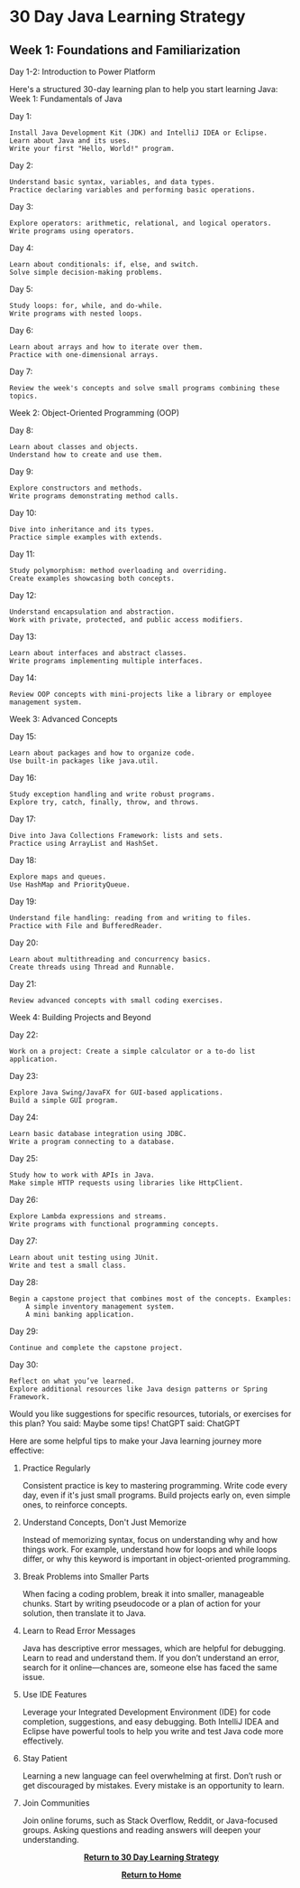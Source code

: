# 30 Day Java Learning Strategy

<H2>Week 1: Foundations and Familiarization</H2>

Day 1-2: Introduction to Power Platform




Here's a structured 30-day learning plan to help you start learning Java:
Week 1: Fundamentals of Java

Day 1:

    Install Java Development Kit (JDK) and IntelliJ IDEA or Eclipse.
    Learn about Java and its uses.
    Write your first "Hello, World!" program.

Day 2:

    Understand basic syntax, variables, and data types.
    Practice declaring variables and performing basic operations.

Day 3:

    Explore operators: arithmetic, relational, and logical operators.
    Write programs using operators.

Day 4:

    Learn about conditionals: if, else, and switch.
    Solve simple decision-making problems.

Day 5:

    Study loops: for, while, and do-while.
    Write programs with nested loops.

Day 6:

    Learn about arrays and how to iterate over them.
    Practice with one-dimensional arrays.

Day 7:

    Review the week's concepts and solve small programs combining these topics.

Week 2: Object-Oriented Programming (OOP)

Day 8:

    Learn about classes and objects.
    Understand how to create and use them.

Day 9:

    Explore constructors and methods.
    Write programs demonstrating method calls.

Day 10:

    Dive into inheritance and its types.
    Practice simple examples with extends.

Day 11:

    Study polymorphism: method overloading and overriding.
    Create examples showcasing both concepts.

Day 12:

    Understand encapsulation and abstraction.
    Work with private, protected, and public access modifiers.

Day 13:

    Learn about interfaces and abstract classes.
    Write programs implementing multiple interfaces.

Day 14:

    Review OOP concepts with mini-projects like a library or employee management system.

Week 3: Advanced Concepts

Day 15:

    Learn about packages and how to organize code.
    Use built-in packages like java.util.

Day 16:

    Study exception handling and write robust programs.
    Explore try, catch, finally, throw, and throws.

Day 17:

    Dive into Java Collections Framework: lists and sets.
    Practice using ArrayList and HashSet.

Day 18:

    Explore maps and queues.
    Use HashMap and PriorityQueue.

Day 19:

    Understand file handling: reading from and writing to files.
    Practice with File and BufferedReader.

Day 20:

    Learn about multithreading and concurrency basics.
    Create threads using Thread and Runnable.

Day 21:

    Review advanced concepts with small coding exercises.

Week 4: Building Projects and Beyond

Day 22:

    Work on a project: Create a simple calculator or a to-do list application.

Day 23:

    Explore Java Swing/JavaFX for GUI-based applications.
    Build a simple GUI program.

Day 24:

    Learn basic database integration using JDBC.
    Write a program connecting to a database.

Day 25:

    Study how to work with APIs in Java.
    Make simple HTTP requests using libraries like HttpClient.

Day 26:

    Explore Lambda expressions and streams.
    Write programs with functional programming concepts.

Day 27:

    Learn about unit testing using JUnit.
    Write and test a small class.

Day 28:

    Begin a capstone project that combines most of the concepts. Examples:
        A simple inventory management system.
        A mini banking application.

Day 29:

    Continue and complete the capstone project.

Day 30:

    Reflect on what you’ve learned.
    Explore additional resources like Java design patterns or Spring Framework.

Would you like suggestions for specific resources, tutorials, or exercises for this plan?
You said:
Maybe some tips!
ChatGPT said:
ChatGPT

Here are some helpful tips to make your Java learning journey more effective:
1. Practice Regularly

    Consistent practice is key to mastering programming. Write code every day, even if it's just small programs.
    Build projects early on, even simple ones, to reinforce concepts.

2. Understand Concepts, Don't Just Memorize

    Instead of memorizing syntax, focus on understanding why and how things work. For example, understand how for loops and while loops differ, or why this keyword is important in object-oriented programming.

3. Break Problems into Smaller Parts

    When facing a coding problem, break it into smaller, manageable chunks.
    Start by writing pseudocode or a plan of action for your solution, then translate it to Java.

4. Learn to Read Error Messages

    Java has descriptive error messages, which are helpful for debugging. Learn to read and understand them. If you don’t understand an error, search for it online—chances are, someone else has faced the same issue.

5. Use IDE Features

    Leverage your Integrated Development Environment (IDE) for code completion, suggestions, and easy debugging. Both IntelliJ IDEA and Eclipse have powerful tools to help you write and test Java code more effectively.

6. Stay Patient

    Learning a new language can feel overwhelming at first. Don’t rush or get discouraged by mistakes. Every mistake is an opportunity to learn.

7. Join Communities

    Join online forums, such as Stack Overflow, Reddit, or Java-focused groups. Asking questions and reading answers will deepen your understanding.

<p align="center">
  <a href="https://github.com/rlangc/30-Day-Learning.git"><b>Return to 30 Day Learning Strategy</b></a>
<p align="center">
  <a href="https://github.com/rlangc/Test_RCL.git"><b>Return to Home</b></a>
